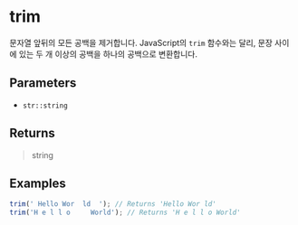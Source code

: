 # trim <Badge type="tip" text="JavaScript" /><Badge type="info" text="Dart" />

문자열 앞뒤의 모든 공백을 제거합니다. JavaScript의 `trim` 함수와는 달리, 문장 사이에 있는 두 개 이상의 공백을 하나의 공백으로 변환합니다.

## Parameters

- `str::string`

## Returns

> string

## Examples

```javascript
trim(' Hello Wor  ld  '); // Returns 'Hello Wor ld'
trim('H e l l o     World'); // Returns 'H e l l o World'
```
